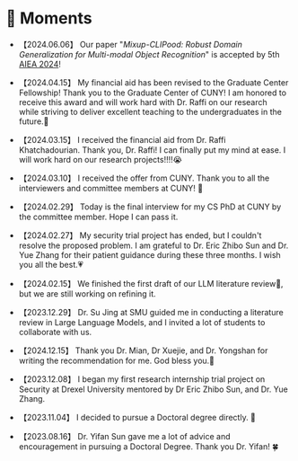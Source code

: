 # 💫 Moments

- 【2024.06.06】 Our paper "*Mixup-CLIPood: Robust Domain Generalization for Multi-modal Object Recognition*" is accepted by 5th [AIEA 2024](http://www.icaiea.com/)!

- 【2024.04.15】 My financial aid has been revised to the Graduate Center Fellowship! Thank you to the Graduate Center of CUNY! I am honored to receive this award and will work hard with Dr. Raffi on our research while striving to deliver excellent teaching to the undergraduates in the future.💪

- 【2024.03.15】 I received the financial aid from Dr. Raffi Khatchadourian. Thank you, Dr. Raffi! I can finally put my mind at ease. I will work hard on our research projects!!!!😭

- 【2024.03.10】 I received the offer from CUNY. Thank you to all the interviewers and committee members at CUNY! 🌹

- 【2024.02.29】 Today is the final interview for my CS PhD at CUNY by the committee member. Hope I can pass it. 

- 【2024.02.27】 My security trial project has ended, but I couldn't resolve the proposed problem. I am grateful to Dr. Eric Zhibo Sun and Dr. Yue Zhang for their patient guidance during these three months. I wish you all the best.💗

- 【2024.02.15】 We finished the first draft of our LLM literature review🍻, but we are still working on refining it.

- 【2023.12.29】 Dr. Su Jing at SMU guided me in conducting a literature review in Large Language Models, and I invited a lot of students to collaborate with us.

- 【2024.12.15】 Thank you Dr. Mian, Dr Xuejie, and Dr. Yongshan for writing the recommendation for me. God bless you.🙏

- 【2023.12.08】 I began my first research internship trial project on Security at Drexel University mentored by Dr Eric Zhibo Sun, and Dr. Yue Zhang.

- 【2023.11.04】 I decided to pursue a Doctoral degree directly. 💪

- 【2023.08.16】 Dr. Yifan Sun gave me a lot of advice and encouragement in pursuing a Doctoral Degree. Thank you Dr. Yifan! 🍀

  
